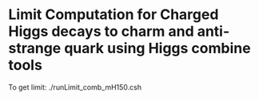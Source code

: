 # Limit Computation for Charged Higgs decays to charm and anti-strange quark using Higgs combine tools

To get limit:
./runLimit_comb_mH150.csh
